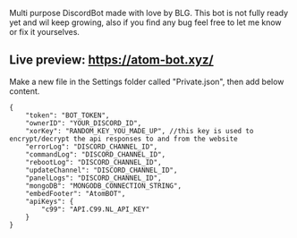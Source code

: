 Multi purpose DiscordBot made with love by BLG.
This bot is not fully ready yet and wil keep growing, also if you find any bug feel free to let me know or fix it yourselves.

Live preview: https://atom-bot.xyz/
----------

Make a new file in the Settings folder called "Private.json", then add below content.
```
{
    "token": "BOT_TOKEN",
    "ownerID": "YOUR_DISCORD_ID",
    "xorKey": "RANDOM_KEY_YOU_MADE_UP", //this key is used to encrypt/decrypt the api responses to and from the website
    "errorLog": "DISCORD_CHANNEL_ID",
    "commandLog": "DISCORD_CHANNEL_ID",
    "rebootLog": "DISCORD_CHANNEL_ID",
    "updateChannel": "DISCORD_CHANNEL_ID",
    "panelLogs": "DISCORD_CHANNEL_ID",
    "mongoDB": "MONGODB_CONNECTION_STRING",
    "embedFooter": "AtomBOT",
    "apiKeys": {
        "c99": "API.C99.NL_API_KEY"
    }
}
```

